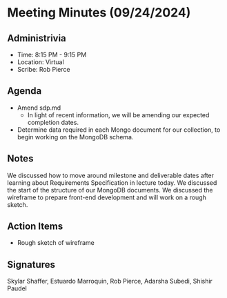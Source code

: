 # Meeting Minutes (09/24/2024)

## Administrivia
<!-- The scribe is the person taking the _notes_. This is encouraged to be a single person to reduce problems. -->
* Time: 8:15 PM - 9:15 PM
* Location: Virtual
* Scribe: Rob Pierce

## Agenda
* Amend sdp.md
  * In light of recent information, we will be amending our expected completion dates.
* Determine data required in each Mongo document for our collection, to begin working on the MongoDB schema.

## Notes
We discussed how to move around milestone and deliverable dates after learning about Requirements Specification in lecture today. 
We discussed the start of the structure of our MongoDB documents.
We discussed the wireframe to prepare front-end development and will work on a rough sketch.

## Action Items
- Rough sketch of wireframe

## Signatures
<!-- Add signatures on 9/26/2024 -->
Skylar Shaffer, Estuardo Marroquin, Rob Pierce, Adarsha Subedi, Shishir Paudel

